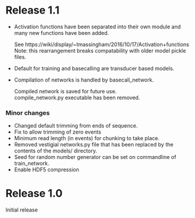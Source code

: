 Release 1.1
===========
* Activation functions have been separated into their own module and many new functions have been added.

    See https://wiki/display/~tmassingham/2016/10/17/Activation+functions  
    Note: this rearrangement breaks compatability with older model pickle files.
* Default for training and basecalling are transducer based models.
* Compilation of networks is handled by basecall_network.

    Compiled network is saved for future use.  
    compile_network.py executable has been removed.


### Minor changes

* Changed default trimming from ends of sequence.
* Fix to allow trimming of zero events
* Minimum read length (in events) for chunking to take place.
* Removed vestigial networks.py file that has been replaced by the contents of the models/ directory.
* Seed for random number generator can be set on commandline of train_network.
* Enable HDF5 compression

Release 1.0
===========
Initial release
